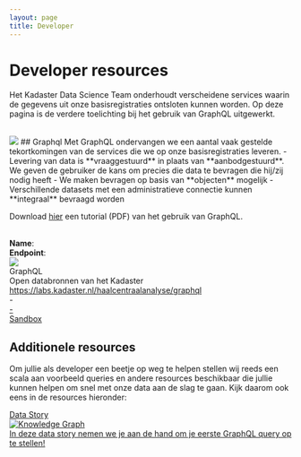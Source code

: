 ```yaml
---
layout: page
title: Developer
---
```


<link rel="stylesheet" href="/assets/css/developer.css">

# Developer resources

Het Kadaster Data Science Team onderhoudt verscheidene services waarin de gegevens uit onze basisregistraties ontsloten kunnen worden. Op deze pagina is de verdere toelichting bij het gebruik van GraphQL uitgewerkt.

<br/>

<img class="developerpageIcon" src="/assets/images/graphql_icon.svg">
## Graphql
Met GraphQL ondervangen we een aantal vaak gestelde tekortkomingen van de services die we op onze basisregistraties leveren.
- Levering van data is **vraaggestuurd** in plaats van **aanbodgestuurd**. We geven de gebruiker de kans om precies die data te bevragen die hij/zij nodig heeft
- We maken bevragen op basis van **objecten** mogelijk
- Verschillende datasets met een administratieve connectie kunnen **integraal** bevraagd worden

Download <a href="/assets/pdf/20210510 GraphQL Tutorial.pdf">hier</a> een tutorial (PDF) van het gebruik van GraphQL.

<br/>

<div class="endpointContainer mobileHidden">
    <div><b>Name</b>:</div>
    <div><b>Endpoint</b>:</div>
    <div></div>
    <div></div>
    <div></div>
</div>

<div class="endpointContainer">
    <div class="endpointContainer_title mobileSpan">
        <img class="endpointContainerTitle_image" src="/assets/images/graphql_icon.svg">
        <div>
            <div class="endpointContainerTitle_maintext">GraphQL</div>
            <div class="endpointContainerTitle_subtext">Open databronnen van het Kadaster</div>
        </div>
    </div>
    <div class="mobileSpan"><a href="https://labs.kadaster.nl/haalcentraalanalyse">https://labs.kadaster.nl/haalcentraalanalyse/graphql</a></div>
    <div class="endpointContainer_center">-</div>
    <div class="endpointContainer_center"><a href="https://labs.kadaster.nl/cases/graphql-endpoint#graphql-introspection">-</a></div>
    <!-- previous Data Model was reached on https://labs.kadaster.nl/voyager but is currently disabled -->
    <div class="endpointContainer_center"><a href="https://labs.kadaster.nl/haalcentraalanalyse">Sandbox</a></div>
</div>

## Additionele resources

Om jullie als developer een beetje op weg te helpen stellen wij reeds een scala aan voorbeeld queries en andere resources beschikbaar die jullie kunnen helpen om snel met onze data aan de slag te gaan. Kijk daarom ook eens in de resources hieronder:

<div class="cards-wrapper">
  <a href="/cases/graphql-endpoint">
    <div class="card">
      <div class="card-type">Data Story</div>
      <img class="card-image" src="/assets/images/graphql-logo.png" alt="Knowledge Graph">
      <div class="card-description">In deze data story nemen we je aan de hand om je eerste GraphQL query op te stellen!</div>
    </div>
  </a>
</div>
